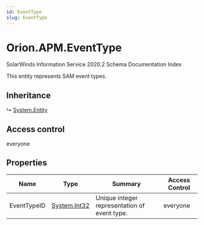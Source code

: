 ```yaml
---
id: EventType
slug: EventType
---
```


# Orion.APM.EventType

SolarWinds Information Service 2020.2 Schema Documentation Index

This entity represents SAM event types.

## Inheritance

↳ [System.Entity](./../System/Entity)

## Access control

everyone

## Properties

| Name | Type | Summary | Access Control |
| ------ | ------ | ------ | ------ |
| EventTypeID | [System.Int32](https://docs.microsoft.com/en-us/dotnet/api/system.int32) | Unique integer representation of event type. | everyone |

